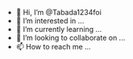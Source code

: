- 👋 Hi, I’m @Tabada1234foi
- 👀 I’m interested in ...
- 🌱 I’m currently learning ...
- 💞️ I’m looking to collaborate on ...
- 📫 How to reach me ...

<!---
Tabada1234foi/Tabada1234foi is a ✨ special ✨ repository because its `README.md` (this file) appears on your GitHub profile.
You can click the Preview link to take a look at your changes.
--->
